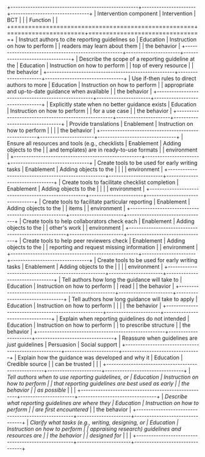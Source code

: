 +----------------------------------------------------+----------------------+--------------------------------+
| Intervention component                             | Intervention         | BCT                            |
|                                                    | Function             |                                |
+====================================================+======================+================================+
| Instruct authors to cite reporting guidelines so   | Education            | Instruction on how to perform  |
| readers may learn about them                       |                      | the behavior                   |
+----------------------------------------------------+----------------------+--------------------------------+
| Describe the scope of a reporting guideline at the | Education            | Instruction on how to perform  |
| top of every resource                              |                      | the behavior                   |
+----------------------------------------------------+----------------------+--------------------------------+
| Use if-then rules to direct authors to more        | Education            | Instruction on how to perform  |
| appropriate and up-to-date guidance when available |                      | the behavior                   |
+----------------------------------------------------+----------------------+--------------------------------+
| Explicitly state when no better guidance exists    | Education            | Instruction on how to perform  |
| for a use case                                     |                      | the behavior                   |
+----------------------------------------------------+----------------------+--------------------------------+
| Provide translations                               | Enablement           | Instruction on how to perform  |
|                                                    |                      | the behavior                   |
+----------------------------------------------------+----------------------+--------------------------------+
| Ensure all resources and tools (e.g., checklists   | Enablement           | Adding objects to the          |
| and templates) are in ready-to-use formats         |                      | environment                    |
+----------------------------------------------------+----------------------+--------------------------------+
| Create tools to be used for early writing tasks    | Enablement           | Adding objects to the          |
|                                                    |                      | environment                    |
+----------------------------------------------------+----------------------+--------------------------------+
| Create tools to facilitate checklist completion    | Enablement           | Adding objects to the          |
|                                                    |                      | environment                    |
+----------------------------------------------------+----------------------+--------------------------------+
| Create tools to facilitate particular reporting    | Enablement           | Adding objects to the          |
| items                                              |                      | environment                    |
+----------------------------------------------------+----------------------+--------------------------------+
| Create tools to help collaborators check each      | Enablement           | Adding objects to the          |
| other's work                                       |                      | environment                    |
+----------------------------------------------------+----------------------+--------------------------------+
| Create tools to help peer reviewers check          | Enablement           | Adding objects to the          |
| reporting and request missing information          |                      | environment                    |
+----------------------------------------------------+----------------------+--------------------------------+
| Create tools to be used for early writing tasks    | Enablement           | Adding objects to the          |
|                                                    |                      | environment                    |
+----------------------------------------------------+----------------------+--------------------------------+
| Tell authors how long the guidance will take to    | Education            | Instruction on how to perform  |
| read                                               |                      | the behavior                   |
+----------------------------------------------------+----------------------+--------------------------------+
| Tell authors how long guidance will take to apply  | Education            | Instruction on how to perform  |
|                                                    |                      | the behavior                   |
+----------------------------------------------------+----------------------+--------------------------------+
| Explain when reporting guidelines do not intended  | Education            | Instruction on how to perform  |
| to prescribe structure                             |                      | the behavior                   |
+----------------------------------------------------+----------------------+--------------------------------+
| Reassure when guidelines are _just_ guidelines     | Persuasion           | Social support                 |
+----------------------------------------------------+----------------------+--------------------------------+
| Explain how the guidance was developed and why it  | Education            | Credible source                |
| can be trusted                                     |                      |                                |
+----------------------------------------------------+----------------------+--------------------------------+
| _Tell authors when to use reporting guidelines, or | Education            | Instruction on how to perform  |
| that reporting guidelines are best used as early   |                      | the behavior                   |
| as possible_                                       |                      |                                |
+----------------------------------------------------+----------------------+--------------------------------+
| _Describe what reporting guidelines are where they | Education            | Instruction on how to perform  |
| are first encountered_                             |                      | the behavior                   |
+----------------------------------------------------+----------------------+--------------------------------+
| _Clarify what tasks (e.g., writing, designing, or  | Education            | Instruction on how to perform  |
| appraising research) guidelines and resources are  |                      | the behavior                   |
| designed for_                                      |                      |                                |
+----------------------------------------------------+----------------------+--------------------------------+